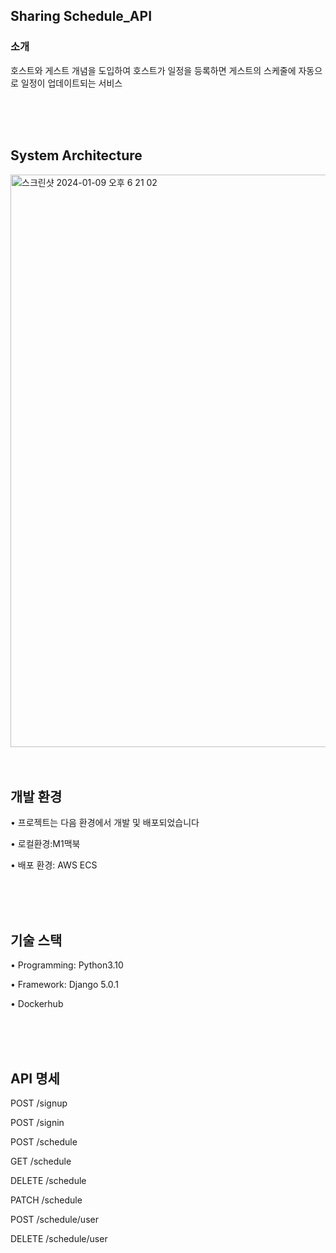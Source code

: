 ## Sharing Schedule_API 
### 소개
호스트와 게스트 개념을 도입하여 호스트가 일정을 등록하면 게스트의 스케줄에 자동으로 일정이 업데이트되는 서비스

<br/>
<br/>
<br/>

## System Architecture
<img width="916" alt="스크린샷 2024-01-09 오후 6 21 02" src="https://github.com/jiiheeee/jiiheeee/assets/128598772/087ca487-f6ff-4d60-aa72-0241b0a404bf">

<br/>
<br/>
<br/>

## 개발 환경
• 프로젝트는 다음 환경에서 개발 및 배포되었습니다

• 로컬환경:M1맥북

• 배포 환경: AWS ECS

<br/>
<br/>
<br/>

## 기술 스택
• Programming: Python3.10

• Framework: Django 5.0.1

• Dockerhub

<br/>
<br/>
<br/>

## API 명세
POST /signup 

POST /signin

POST /schedule 

GET /schedule 

DELETE /schedule 

PATCH /schedule

POST /schedule/user 

DELETE /schedule/user
